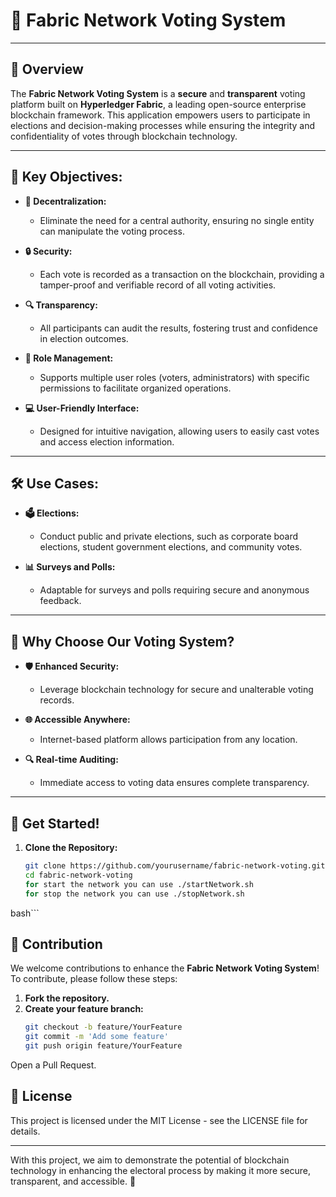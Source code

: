 # 🚀 Fabric Network Voting System 

---

## 📖 Overview

The **Fabric Network Voting System** is a **secure** and **transparent** voting platform built on **Hyperledger Fabric**, a leading open-source enterprise blockchain framework. This application empowers users to participate in elections and decision-making processes while ensuring the integrity and confidentiality of votes through blockchain technology.

---

## 🎯 Key Objectives:

- **🔗 Decentralization:** 
  - Eliminate the need for a central authority, ensuring no single entity can manipulate the voting process.
  
- **🔒 Security:** 
  - Each vote is recorded as a transaction on the blockchain, providing a tamper-proof and verifiable record of all voting activities.
  
- **🔍 Transparency:** 
  - All participants can audit the results, fostering trust and confidence in election outcomes.
  
- **👥 Role Management:** 
  - Supports multiple user roles (voters, administrators) with specific permissions to facilitate organized operations.
  
- **💻 User-Friendly Interface:** 
  - Designed for intuitive navigation, allowing users to easily cast votes and access election information.

---

## 🛠️ Use Cases:

- **🗳️ Elections:** 
  - Conduct public and private elections, such as corporate board elections, student government elections, and community votes.
  
- **📊 Surveys and Polls:** 
  - Adaptable for surveys and polls requiring secure and anonymous feedback.

---

## 🌟 Why Choose Our Voting System?

- **🛡️ Enhanced Security:** 
  - Leverage blockchain technology for secure and unalterable voting records.

- **🌐 Accessible Anywhere:** 
  - Internet-based platform allows participation from any location.

- **🔍 Real-time Auditing:** 
  - Immediate access to voting data ensures complete transparency.

---

## 📅 Get Started!

1. **Clone the Repository:**
   ```bash
   git clone https://github.com/yourusername/fabric-network-voting.git
   cd fabric-network-voting
   for start the network you can use ./startNetwork.sh
   for stop the network you can use ./stopNetwork.sh
 bash```
## 🤝 Contribution

We welcome contributions to enhance the **Fabric Network Voting System**! To contribute, please follow these steps:

1. **Fork the repository.**
2. **Create your feature branch:**  
   ```bash
   git checkout -b feature/YourFeature
   git commit -m 'Add some feature'
   git push origin feature/YourFeature
 Open a Pull Request.  

 ## 📜 License
This project is licensed under the MIT License - see the LICENSE file for details.

---
With this project, we aim to demonstrate the potential of blockchain technology in enhancing the electoral process by making it more secure, transparent, and accessible. 🚀
